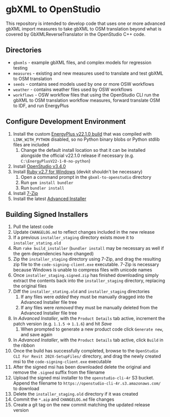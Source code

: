 # gbXML to OpenStudio

This repository is intended to develop code that uses one or more advanced gbXML import measures to take gbXML to OSM translation beyond what is covered by GbXMLReverseTranslator in the OpenStudio C++ code.

## Directories

- `gbxmls` - example gbXML files, and complex models for regression testing
- `measures` - existing and new measures used to translate and test gbXML to OSM translation
- `seeds` - contains seed models used by one or more OSW workflows
- `weather` - contains weather files used by OSW workflows
- `workflows` - OSW workflow files that using the OpenStudio CLI run the gbXML to OSM translation workflow measures, forward translate OSM to IDF, and run EnergyPlus

## Configure Development Environment
1. Install the custom [EnergyPlus v22.1.0 build](https://openstudio-cli-4r.s3.amazonaws.com/EnergyPlus/EnergyPlus-22.1.0-ed759b17ee-Windows-x86_64.exe) that was compiled with `LINK_WITH_PYTHON` disabled, so no Python binary blobs or Python stdlib files are included
   1. Change the default install location so that it can be installed alongside the official v22.1.0 release if necessary (e.g. `C:\EnergyPlusV22-1-0-no-python`)
2. Install [OpenStudio v3.4.0](https://github.com/NREL/OpenStudio/releases/download/v3.4.0/OpenStudio-3.4.0+4bd816f785-Windows.exe)
3. Install [Ruby v2.7 for Windows](https://github.com/oneclick/rubyinstaller2/releases/download/RubyInstaller-2.7.8-1/rubyinstaller-2.7.8-1-x64.exe) (devkit shouldn't be necessary)
   1. Open a command prompt in the `gbxml-to-openstudio` directory
   2. Run `gem install bundler`
   3. Run `bundler install`
4. Install [7-Zip](https://www.7-zip.org/download.html)
5. Install the latest [Advanced Installer](https://www.advancedinstaller.com/download.html)

## Building Signed Installers
1. Pull the latest code
2. Update `CHANGELOG.md` to reflect changes included in the new release
3. If a previous `installer_staging` directory exists move it to `installer_stating.old`
4. Run `rake build_installer` (`bundler install` may be necessary as well if the gem dependencies have changed)
5. Zip the `installer_staging` directory using 7-Zip, and drag the resulting zip file to the `code-signing-client.exe` executable. 7-Zip is necessary because Windows is unable to compress files with unicode names
6. Once `installer_staging.signed.zip` has finished downloading simply extract the contents back into the `installer_staging` directory, replacing the original files
7. Diff the `installer_stating.old` and `installer_staging` directories
    1. If any files were *added* they must be manually dragged into the Advanced Installer file tree
    2. If any files were _removed_ they must be manually deleted from the Advanced Installer file tree
8. In _Advanced Installer_, with the `Product Details` tab active, increment the patch version (e.g. `1.1.5` -> `1.1.6`) and hit _Save_
    1. When prompted to generate a new product code click `Generate new`, and save again
9. In _Advanced Installer_, with the `Product Details` tab active, click `Build` in the ribbon
10. Once the build has successfully completed, browse to the `OpenStudio CLI For Revit 202X-SetupFiles/` directory, and drag the newly created msi to the `code-signing-client.exe` executable
11. After the signed msi has been downloaded delete the original and remove the `.signed` suffix from the filename
12. Upload the signed msi installer to the `openstudio-cli-4r` S3 bucket. Append the filename to `https://openstudio-cli-4r.s3.amazonaws.com/` to download
13. Delete the `installer_staging.old` directory if it was created
14. Commit the `*.aip` and `CHANGELOG.md` file changes
15. Create a git tag on the new commit matching the updated release version
